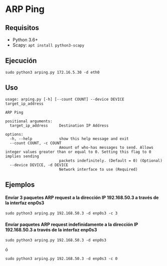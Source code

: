 # ARP Ping

## Requisitos

-   Python 3.6+
-   Scapy: `apt install python3-scapy`

## Ejecución

`sudo python3 arping.py 172.16.5.30 -d eth0`

## Uso

```
usage: arping.py [-h] [--count COUNT] --device DEVICE target_ip_address

ARP Ping

positional arguments:
  target_ip_address     Destination IP Address

options:
  -h, --help            show this help message and exit
  --count COUNT, -c COUNT
                        Amount of who-has messages to send. Allows integer values greater than or equal to 0. Setting this flag to 0 implies sending
                        packets indefinitely. (Default = 0) (Optional)
  --device DEVICE, -d DEVICE
                        Network interface to use (Required)
```

## Ejemplos

#### Envíar 3 paquetes ARP request a la dirección IP 192.168.50.3 a través de la interfaz enp0s3

`sudo python3 arping.py 192.168.50.3 -d enp0s3 -c 3`

#### Envíar paquetes ARP request indefinidamente a la dirección IP 192.168.50.3 a través de la interfaz enp0s3

`sudo python3 arping.py 192.168.50.3 -d enp0s3`

ó

`sudo python3 arping.py 192.168.50.3 -d enp0s3 -c 0`
